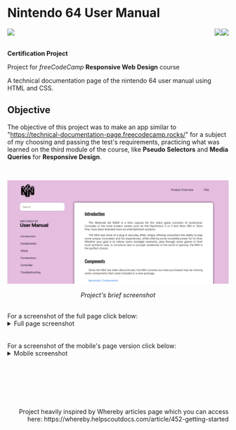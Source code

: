 # Nintendo 64 User Manual
<img align="left" src="https://img.shields.io/badge/freecodecamp-27273D?style=for-the-badge&logo=freecodecamp&logoColor=white"><img align="right" src="https://img.shields.io/badge/CSS3-1572B6?style=for-the-badge&logo=css3&logoColor=white"><img align="right" src="https://img.shields.io/badge/HTML5-E34F26?style=for-the-badge&logo=html5&logoColor=white"> 

<br>
<br>

**Certification Project**  

Project for *freeCodeCamp* **Responsive Web Design** course  

A technical documentation page of the nintendo 64 user manual using HTML and CSS.

## Objective
The objective of this project was to make an app similar to "https://technical-documentation-page.freecodecamp.rocks/" for a subject of my choosing and passing the test's requirements, practicing what was learned on the third module of the course, like **Pseudo Selectors** and **Media Queries** for **Responsive Design**.

<br>

![Project's screenshot](images/page-start.png)
*<p align="center">Project's brief screenshot</p>* 

<br>
For a screenshot of the full page click below:

<details>
<summary>Full page screenshot</summary>
<br>

  ![Project's screenshot](images/screenshot.png)
</details>

<br>
<br>
For a screenshot of the mobile's page version click below:

<br>
<details>
<summary>Mobile screenshot</summary>
<br>

  ![Project's screenshot](images/mobile.png)
</details>

<br>
<br>
<br>
<br>
<br>
<br>
    <p align="right">Project heavily inspired by Whereby articles page which you can access here: https://whereby.helpscoutdocs.com/article/452-getting-started</p>